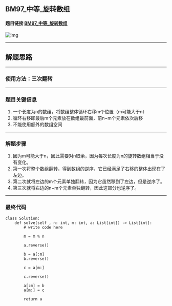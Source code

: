 ## BM97_中等_旋转数组

#### 题目链接 [BM97_中等_旋转数组](https://www.nowcoder.com/practice/e19927a8fd5d477794dac67096862042?tpId=295&tqId=1024689&ru=/exam/oj&qru=/ta/format-top101/question-ranking&sourceUrl=%2Fexam%2Foj)

![img](https://i.ibb.co/qpTJ06V/20230712130427.png)

---
## 解题思路
---
### 使用方法：三次翻转
---
### 题目关键信息
1. 一个长度为n的数组，将数组整体循环右移m个位置（m可能大于n）
2. 循环右移即最后m个元素放在数组最前面，前n−m个元素依次后移
3. 不能使用额外的数组空间


---
### 解题步骤
1. 因为m可能大于n，因此需要对n取余，因为每次长度为n的旋转数组相当于没有变化。
2. 第一次将整个数组翻转，得到数组的逆序，它已经满足了右移的整体出现在了左边。
3. 第二次就将左边的m个元素单独翻转，因为它虽然移到了左边，但是逆序了。
4. 第三次就将右边的n−m个元素单独翻转，因此这部分也逆序了。
---

### 最终代码
```
class Solution:
    def solve(self , n: int, m: int, a: List[int]) -> List[int]:
        # write code here

        m = m % n

        a.reverse()

        b = a[:m]
        b.reverse()

        c = a[m:]

        c.reverse()

        a[:m] = b
        a[m:] = c

        return a
```